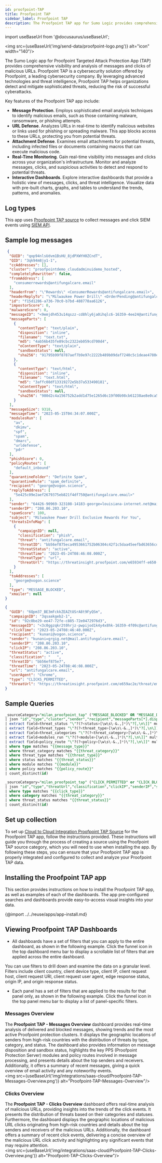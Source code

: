 ```yaml
---
id: proofpoint-TAP
title: Proofpoint TAP
sidebar_label: Proofpoint TAP
description: The Proofpoint TAP app for Sumo Logic provides comprehensive visibility and analysis of messages and clicks of malicious URLs to improve your security posture.
---
```


import useBaseUrl from '@docusaurus/useBaseUrl';

<img src={useBaseUrl('img/send-data/proofpoint-logo.png')} alt="icon" width="140"/>

The Sumo Logic app for Proofpoint Targeted Attack Protection App (TAP) provides comprehensive visibility and analysis of messages and clicks of malicious URLs. Proofpoint TAP is a cybersecurity solution offered by Proofpoint, a leading cybersecurity company. By leveraging advanced technologies and threat intelligence, Proofpoint TAP helps organizations detect and mitigate sophisticated threats, reducing the risk of successful cyberattacks.

Key features of the Proofpoint TAP app include:

- **Message Protection**. Employs sophisticated email analysis techniques to identify malicious emails, such as those containing malware, ransomware, or phishing attempts.
- **URL Defense**. Analyzes URLs in real-time to identify malicious websites or links used for phishing or spreading malware. This app blocks access to these URLs, protecting you from potential threats.
- **Attachment Defense**. Examines email attachments for potential threats, including infected files or documents containing macros that can execute malicious code.
- **Real-Time Monitoring**. Gain real-time visibility into messages and clicks across your organization's infrastructure. Monitor and analyze messages, clicks, and suspicious activities to detect and respond to potential threats.
- **Interactive Dashboards**. Explore interactive dashboards that provide a holistic view of messages, clicks, and threat intelligence. Visualize data with pre-built charts, graphs, and tables to understand the trends, patterns, and anomalies.

## Log types

This app uses [Proofpoint TAP source](/docs/send-data/hosted-collectors/cloud-to-cloud-integration-framework/proofpoint-tap-source/) to collect messages and click SIEM events using [SIEM API](https://help.proofpoint.com/Threat_Insight_Dashboard/API_Documentation/SIEM_API).

## Sample log messages

```json title="Sample Message Event"
 {
  "GUID": "qop94nlsUdvm1BsHU_8jdPXWYH0ZCndT",
  "QID": "3qk94m8jy1-1",
  "ccAddresses": [],
  "cluster": "proofpointdemo_cloudadminuidemo_hosted",
  "completelyRewritten": false,
  "fromAddress": [
    "consumerrewards@antifungalcare.email"
  ],
  "headerFrom": "\"Rewards\" <ConsumerRewards@antifungalcare.email>",
  "headerReplyTo": "\"Milwaukee Power Drill\" <OrderPending@antifungalcare.email>",
  "id": "f15d1286-a736-70c0-b7bd-488778aa6126",
  "impostorScore": 0,
  "malwareScore": 0,
  "messageID": "<9emjdh453u14qszz-cd8hly6ja0ihqlc6-16359-4ee24@antifungalcare.email>",
  "messageParts": [
    {
      "contentType": "text/plain",
      "disposition": "inline",
      "filename": "text.txt",
      "md5": "4ab56b435fe89cbc2322eb059cd700d4",
      "oContentType": "text/plain",
      "sandboxStatus": null,
      "sha256": "91795b99f8787aef7b9e97c2222b489b09daf7240c5c1deae4780e63ba441e07"
    },
    {
      "contentType": "text/html",
      "disposition": "inline",
      "filename": "text.html",
      "md5": "3affc08df13319272e5b37a533490181",
      "oContentType": "text/html",
      "sandboxStatus": null,
      "sha256": "980d2c4a156752b2add1d75e1265d6c19f00b98cb61238ae8e0ca5fd89ffe8a1"
    }
  ],
  "messageSize": 9318,
  "messageTime": "2023-05-15T04:34:07.000Z",
  "modulesRun": [
    "av",
    "dkimv",
    "spf",
    "spam",
    "dmarc",
    "urldefense",
    "pdr"
  ],
  "phishScore": 0,
  "policyRoutes": [
    "default_inbound"
  ],
  "quarantineFolder": "Definite Spam",
  "quarantineRule": "spam_definite",
  "recipient": "george@vogon.science",
  "replyToAddress": [
    "5e425c09e2aef2679375eb821f4df750@antifungalcare.email>"
  ],
  "sender": "64426-90969-323108-14183-george=louisiana-internet.net@mail.antifungalcare.email",
  "senderIP": "208.86.203.10",
  "spamScore": 100,
  "subject": "Milwaukee Power Drill Exclusive Rewards For You",
  "threatsInfoMap": [
    {
      "campaignID": null,
      "classification": "phish",
      "threat": "antifungalcare.email",
      "threatID": "bb56ef875eca4953661752b06304c42f1c5daa45eefbd63656cda94239b83027",
      "threatStatus": "active",
      "threatTime": "2023-05-24T08:46:08.000Z",
      "threatType": "url",
      "threatUrl": "https://threatinsight.proofpoint.com/e65934ff-e650-9cbe-56b5-e9cf2cc5ac2e/threat/email/bb56ef875eca4953661752b06304c42f1c5daa45eefbd63656cda94239b83027"
    }
  ],
  "toAddresses": [
    "george@vogon.science"
  ],
  "type": "MESSAGE_BLOCKED",
  "xmailer": null
}
```
```json title="Sample Clicks Log"
{
  "GUID": "6Qpm37_BE3mFckkZEAZtUSrA8t9FyQSm",
  "campaignID": "3qsaakgeb2-1",
  "id": "92c0be29-ee47-72fe-c885-72e0472976d3",
  "messageID": "<3c0ggzqkr2t0hrjz-pwpijod1k4y4x8hk-16359-4f09c@antifungalcare.email>",
  "clickTime": "2023-05-24T08:46:40.000Z",
  "recipient": "kunani@vogon.science",
  "sender": "kunani=grgig.net@mail.antifungalcare.email",
  "senderIP": "208.86.203.10",
  "clickIP": "208.86.203.10",
  "threatStatus": "active",
  "classification": "   ",
  "threatID": "bb56ef875e7",
  "threatTime": "2023-05-24T08:46:08.000Z",
  "url": "antifungalcare.email",
  "userAgent": "Chrome",
  "type": "CLICKS_PERMITTED",
  "threatUrl": "https://threatinsight.proofpoint.com/e659ac2e/threat/email/bb56ef875eca495366175"
}
```

## Sample Queries

```sql title="Sample Message Events Query (Number of Messages)"
_sourceCategory="milan_proofpoint_tap" ("MESSAGE_BLOCKED" OR "MESSAGE_DELIVERED")
| json "id","type","cluster","sender","recipient","messageParts[*].disposition","messageParts[*].sandboxStatus","messageSize","modulesRun","policyRoutes","senderIP","threatsInfoMap[*].classification","threatsInfoMap[*].threatType","threatsInfoMap[*].threatStatus","impostorScore","malwareScore","phishScore","spamScore","quarantineFolder","quarantineRule","subject" as id,type,cluster,sender,recipient,dispositions,sandboxStatuses,messageSize,modules_run,policy_route,sender_ip,threat_categories,threat_types,threat_status,impostor_score,malware_score,phish_score,spam_score,quarantine_folder,quarantine_rule,subject nodrop
| extract field=threat_status "\"?(?<status>[\w\s\-&.,]*)\"?[,\n\]]" multi
| extract field=threat_types "\"?(?<threat_type>[\w\s\-&.,]*)\"?[,\n\]]" multi
| extract field=threat_categories "\"?(?<threat_category>[\w\s\-&.,]*)\"?[,\n\]]" multi
| extract field=modules_run "\"?(?<module>[\w\s\-&.,]*)\"?[,\n\]]" multi
| extract field=policy_route "\"?(?<policy>[\w\s\-&.,]*)\"?[,\n\]]" multi
| where type matches "{{message_type}}"
| where threat_category matches "{{threat_category}}"
| where threat_type matches "{{threat_type}}"
| where status matches "{{threat_status}}"
| where module matches "{{module}}"
| where policy matches "{{policy_route}}"
| count_distinct(id)
```

```sql title="Sample Click Events Query (Number of Clicks)"
_sourceCategory="milan_proofpoint_tap" ("CLICK_PERMITTED" or "CLICK_BLOCKED")
| json "id","type","threatUrl","classification","clickIP","senderIP","sender","recipient","threatStatus" as id,type,threat_url,category,click_ip,sender_ip,sender,recipient,threat_status nodrop
| where type matches "{{click_type}}"
| where category matches "{{threat_category}}"
| where threat_status matches "{{threat_status}}"
| count_distinct(id)
```

## Set up collection

To set up [Cloud to Cloud Integration Proofpoint TAP Source](/docs/send-data/hosted-collectors/cloud-to-cloud-integration-framework/proofpoint-tap-source/) for the Proofpoint TAP app, follow the instructions provided. These instructions will guide you through the process of creating a source using the Proofpoint TAP source category, which you will need to use when installing the app. By following these steps, you can ensure that your Proofpoint TAP app is properly integrated and configured to collect and analyze your Proofpoint TAP data.

## Installing the Proofpoint TAP app​

This section provides instructions on how to install the Proofpoint TAP app, as well as examples of each of the dashboards. The app pre-configured searches and dashboards provide easy-to-access visual insights into your data.

{@import ../../reuse/apps/app-install.md}

## Viewing Proofpoint TAP Dashboards​​

* All dashboards have a set of filters that you can apply to the entire dashboard, as shown in the following example. Click the funnel icon in the top dashboard menu bar to display a scrollable list of filters that are applied across the entire dashboard.

 You can use filters to drill down and examine the data on a granular level. Filters include client country, client device type, client IP, client request host, client request URI, client request user agent, edge response status, origin IP, and origin response status.

* Each panel has a set of filters that are applied to the results for that panel only, as shown in the following example. Click the funnel icon in the top panel menu bar to display a list of panel-specific filters.

### Messages Overview

The **Proofpoint TAP - Messages Overview** dashboard provides real-time analysis of delivered and blocked messages, showing trends and the most active Proofpoint protection clusters. It displays the geographic locations of senders from high-risk countries with the distribution of threats by type, category, and status. The dashboard also provides information on message disposition and sandbox status, highlights the key PPS (Proofpoint Protection Server) modules and policy routes involved in message processing, and presents details about the top senders and receivers. Additionally, it offers a summary of recent messages, giving a quick overview of email activity and any noteworthy events.<br/><img src={useBaseUrl('img/integrations/saas-cloud/Proofpoint-TAP-Messages-Overview.png')} alt="Proofpoint-TAP-Messages-Overview"/>

### Clicks Overview

The **Proofpoint TAP - Clicks Overview** dashboard offers real-time analysis of malicious URLs, providing insights into the trends of the click events. It presents the distribution of threats based on their categories and statuses. Furthermore, the dashboard displays the geographic locations of malicious URL clicks originating from high-risk countries and details about the top senders and receivers of the malicious URLs. Additionally, the dashboard offers a summary of recent click events, delivering a concise overview of the malicious URL click activity and highlighting any significant events that may require attention.<br/><img src={useBaseUrl('img/integrations/saas-cloud/Proofpoint-TAP-Clicks-Overview.png')} alt="Proofpoint-TAP-Clicks-Overview"/>
